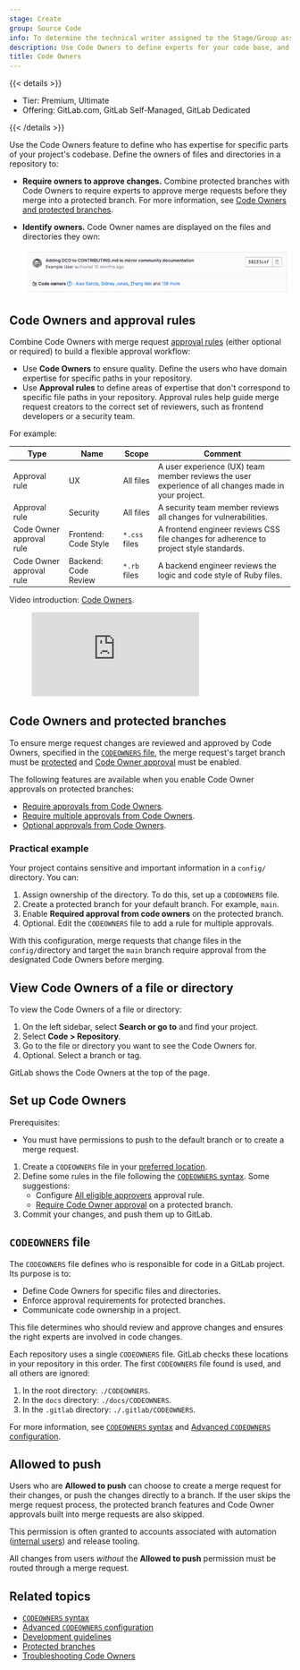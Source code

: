 ```yaml
---
stage: Create
group: Source Code
info: To determine the technical writer assigned to the Stage/Group associated with this page, see https://handbook.gitlab.com/handbook/product/ux/technical-writing/#assignments
description: Use Code Owners to define experts for your code base, and set review requirements based on file type or location.
title: Code Owners
---
```


{{< details >}}

- Tier: Premium, Ultimate
- Offering: GitLab.com, GitLab Self-Managed, GitLab Dedicated

{{< /details >}}

Use the Code Owners feature to define who has expertise for specific parts of your project's codebase.
Define the owners of files and directories in a repository to:

- **Require owners to approve changes.** Combine protected branches with Code Owners to require
  experts to approve merge requests before they merge into a protected branch. For more information,
  see [Code Owners and protected branches](#code-owners-and-protected-branches).
- **Identify owners.** Code Owner names are displayed on the files and directories they own:

  ![Code Owners displayed in UI](../img/codeowners_in_UI_v15_10.png)

## Code Owners and approval rules

Combine Code Owners with merge request
[approval rules](../merge_requests/approvals/rules.md) (either optional or required)
to build a flexible approval workflow:

- Use **Code Owners** to ensure quality. Define the users who have domain expertise
  for specific paths in your repository.
- Use **Approval rules** to define areas of expertise that don't correspond to specific
  file paths in your repository. Approval rules help guide merge request creators to
  the correct set of reviewers, such as frontend developers or a security team.

For example:

| Type | Name | Scope  | Comment    |
|------|------|--------|------------|
| Approval rule            | UX                   | All files     | A user experience (UX) team member reviews the user experience of all changes made in your project. |
| Approval rule            | Security             | All files     | A security team member reviews all changes for vulnerabilities. |
| Code Owner approval rule | Frontend: Code Style | `*.css` files | A frontend engineer reviews CSS file changes for adherence to project style standards. |
| Code Owner approval rule | Backend: Code Review | `*.rb` files  | A backend engineer reviews the logic and code style of Ruby files. |

<div class="video-fallback">
  Video introduction: <a href="https://www.youtube.com/watch?v=RoyBySTUSB0">Code Owners</a>.
</div>
<figure class="video-container">
  <iframe src="https://www.youtube-nocookie.com/embed/RoyBySTUSB0" frameborder="0" allowfullscreen> </iframe>
</figure>

## Code Owners and protected branches

To ensure merge request changes are reviewed and approved by Code Owners, specified in the
[`CODEOWNERS` file](#codeowners-file), the merge request's target branch must be
[protected](../repository/branches/protected.md)
and [Code Owner approval](../repository/branches/protected.md#require-code-owner-approval-on-a-protected-branch) must be enabled.

The following features are available when you enable Code Owner approvals on protected branches:

- [Require approvals from Code Owners](../repository/branches/protected.md#require-code-owner-approval-on-a-protected-branch).
- [Require multiple approvals from Code Owners](advanced.md#require-multiple-approvals-from-code-owners).
- [Optional approvals from Code Owners](reference.md#optional-sections).

### Practical example

Your project contains sensitive and important information in a `config/` directory. You can:

1. Assign ownership of the directory. To do this, set up a `CODEOWNERS` file.
1. Create a protected branch for your default branch. For example, `main`.
1. Enable **Required approval from code owners** on the protected branch.
1. Optional. Edit the `CODEOWNERS` file to add a rule for multiple approvals.

With this configuration, merge requests that change files in the `config/`directory and target the `main` branch
require approval from the designated Code Owners before merging.

## View Code Owners of a file or directory

To view the Code Owners of a file or directory:

1. On the left sidebar, select **Search or go to** and find your project.
1. Select **Code > Repository**.
1. Go to the file or directory you want to see the Code Owners for.
1. Optional. Select a branch or tag.

GitLab shows the Code Owners at the top of the page.

## Set up Code Owners

Prerequisites:

- You must have permissions to push to the default branch or to create a merge request.

1. Create a `CODEOWNERS` file in your [preferred location](#codeowners-file).
1. Define some rules in the file following the [`CODEOWNERS` syntax](reference.md).
   Some suggestions:
   - Configure [All eligible approvers](../merge_requests/approvals/rules.md#code-owners-as-eligible-approvers) approval rule.
   - [Require Code Owner approval](../repository/branches/protected.md#require-code-owner-approval-on-a-protected-branch) on a protected branch.
1. Commit your changes, and push them up to GitLab.

## `CODEOWNERS` file

The `CODEOWNERS` file defines who is responsible for code in a GitLab project.
Its purpose is to:

- Define Code Owners for specific files and directories.
- Enforce approval requirements for protected branches.
- Communicate code ownership in a project.

This file determines who should review and approve changes and ensures the right
experts are involved in code changes.

Each repository uses a single `CODEOWNERS` file. GitLab checks these locations
in your repository in this order. The first `CODEOWNERS` file found is used, and
all others are ignored:

1. In the root directory: `./CODEOWNERS`.
1. In the `docs` directory: `./docs/CODEOWNERS`.
1. In the `.gitlab` directory: `./.gitlab/CODEOWNERS`.

For more information, see [`CODEOWNERS` syntax](reference.md) and [Advanced `CODEOWNERS` configuration](advanced.md).

## Allowed to push

Users who are **Allowed to push** can choose to create a merge request
for their changes, or push the changes directly to a branch. If the user
skips the merge request process, the protected branch features
and Code Owner approvals built into merge requests are also skipped.

This permission is often granted to accounts associated with
automation ([internal users](../../../administration/internal_users.md))
and release tooling.

All changes from users _without_ the **Allowed to push** permission must be routed through a merge request.

## Related topics

- [`CODEOWNERS` syntax](reference.md)
- [Advanced `CODEOWNERS` configuration](advanced.md)
- [Development guidelines](../../../development/code_owners/_index.md)
- [Protected branches](../repository/branches/protected.md)
- [Troubleshooting Code Owners](troubleshooting.md)
